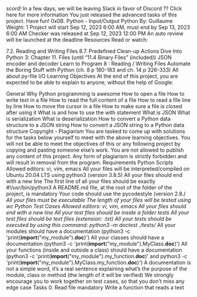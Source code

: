 scord!
In a few days, we will be leaving Slack in favor of Discord ??
Click here for more information
You just released the advanced tasks of this project. Have fun!
0x0B. Python - Input/Output
Python
 By: Guillaume
 Weight: 1
 Project will start Sep 12, 2023 6:00 AM, must end by Sep 13, 2023 6:00 AM
 Checker was released at Sep 12, 2023 12:00 PM
 An auto review will be launched at the deadline
Resources
Read or watch:

7.2. Reading and Writing Files
8.7. Predefined Clean-up Actions
Dive Into Python 3: Chapter 11. Files (until “11.4 Binary Files” (included))
JSON encoder and decoder
Learn to Program 8 : Reading / Writing Files
Automate the Boring Stuff with Python (ch. 8 p 180-183 and ch. 14 p 326-333)
All about py-file I/O
Learning Objectives
At the end of this project, you are expected to be able to explain to anyone, without the help of Google:

General
Why Python programming is awesome
How to open a file
How to write text in a file
How to read the full content of a file
How to read a file line by line
How to move the cursor in a file
How to make sure a file is closed after using it
What is and how to use the with statement
What is JSON
What is serialization
What is deserialization
How to convert a Python data structure to a JSON string
How to convert a JSON string to a Python data structure
Copyright - Plagiarism
You are tasked to come up with solutions for the tasks below yourself to meet with the above learning objectives.
You will not be able to meet the objectives of this or any following project by copying and pasting someone else’s work.
You are not allowed to publish any content of this project.
Any form of plagiarism is strictly forbidden and will result in removal from the program.
Requirements
Python Scripts
Allowed editors: vi, vim, emacs
All your files will be interpreted/compiled on Ubuntu 20.04 LTS using python3 (version 3.8.5)
All your files should end with a new line
The first line of all your files should be exactly #!/usr/bin/python3
A README.md file, at the root of the folder of the project, is mandatory
Your code should use the pycodestyle (version 2.8.*)
All your files must be executable
The length of your files will be tested using wc
Python Test Cases
Allowed editors: vi, vim, emacs
All your files should end with a new line
All your test files should be inside a folder tests
All your test files should be text files (extension: .txt)
All your tests should be executed by using this command: python3 -m doctest ./tests/*
All your modules should have a documentation (python3 -c 'print(__import__("my_module").__doc__)')
All your classes should have a documentation (python3 -c 'print(__import__("my_module").MyClass.__doc__)')
All your functions (inside and outside a class) should have a documentation (python3 -c 'print(__import__("my_module").my_function.__doc__)' and python3 -c 'print(__import__("my_module").MyClass.my_function.__doc__)')
A documentation is not a simple word, it’s a real sentence explaining what’s the purpose of the module, class or method (the length of it will be verified)
We strongly encourage you to work together on test cases, so that you don’t miss any edge case
Tasks
0. Read file
mandatory
Write a function that reads a text
